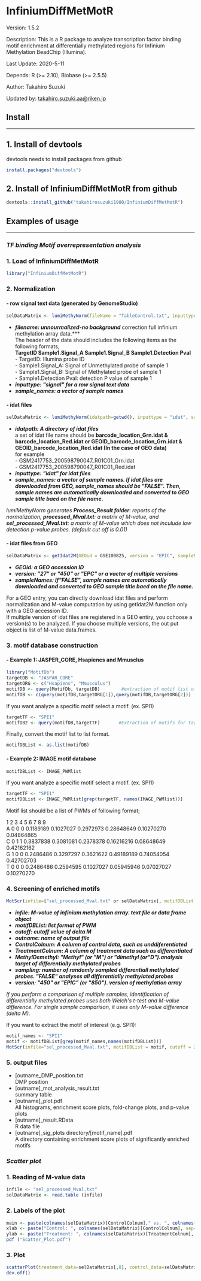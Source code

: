 InfiniumDiffMetMotR
===================
Version: 1.5.2

Description: This is a R package to analyze transcription factor binding motif enrichment at differentially methylated regions for Infinium Methylation BeadChip (Illumina).  

Last Update: 2020-5-11  

Depends: R (>= 2.10), Biobase (>= 2.5.5)  

Author: Takahiro Suzuki  

Updated by: takahiro.suzuki.aa@riken.jp

## Install
---
## 1. Install of devtools
devtools needs to install packages from github
```r
install.packages("devtools")
```
## 2. Install of InfiniumDiffMetMotR from github
```r
devtools::install_github("takahirosuzuki1980/InfiniumDiffMetMotR")
```
## Examples of usage
***
### ***TF binding Motif overrepresentation analysis***

### 1. Load of InfiniumDiffMetMotR
```r
library("InfiniumDiffMetMotR")
```

### 2. Normalization  
#### - row signal text data (generated by GenomeStudio)
```r
selDataMatrix <- lumiMethyNorm(fileName = "TableControl.txt", inputtype = "signal", sample_names = c("sample1", "sample2"))
```
- ***filename: unnourmalized-no background***
correction full infinium methylation array data.***  
The header of the data should includes the following items as the following formats;  
**TargetID    Sample1.Signal_A    Sample1.Signal_B    Sample1.Detection Pval**  
\- TargetID: Illumina probe ID  
\- Sample1.Signal_A: Signal of Unmethylated probe of sample 1  
\- Sample1.Signal_B: Signal of Methylated probe of sample 1  
\- Sample1.Detection Pval: detection P value of sample 1  
- ***inputtype: "signal" for a row signal text data***  
- ***sample_names: a vector of sample names***

#### - idat files
```r
selDataMatrix <- lumiMethyNorm(idatpath=getwd(), inputtype = "idat", sample_names = c("sample1", "sample2"))
```
- ***idatpath: A directory of idat files***  
a set of idat file name should be
**barcode_location_Grn.idat & barcode_location_Red.idat or GEOID_barcode_location_Grn.idat & GEOID_barcode_location_Red.idat (In the case of GEO data)**  
for example  
\- GSM2417753_200598790047_R01C01_Grn.idat  
\- GSM2417753_200598790047_R01C01_Red.idat
- ***inputtype: "idat" for idat files***  
- ***sample_names: a vector of sample names. If idat files are downloaded from GEO, sample_names should be "FALSE". Then, sample names are automatically downloaded and converted to GEO sample title baed on the file name.***


*lumiMethyNorm generates **Process_Result folder**: reports of the normalization, **processed_Mval.txt**: a matrix of M-value, and **sel_processed_Mval.txt**: a matrix of M-value which does not inculude low detection p-value probes. (default cut off is 0.01)*  

#### - idat files from GEO
```r
selDataMatrix <- getIdat2M(GEOid = GSE100825, version = "EPIC", sampleNames=FALSE)
```
- ***GEOid: a GEO accession ID***
- ***version: "27" or "450" or "EPC" or a vactor of multiple versions***
- ***sampleNames: If"FALSE", sample names are automatically downloaded and converted to GEO sample title baed on the file name.***  

For a GEO entry, you can directly download idat files and perform normalization and M-value computation by using getIdat2M function only with a GEO accession ID.  
If multiple version of idat files are registered in a GEO entiry, you cchoose a version(s) to be analyzed. If you choose multiple versions, the out put object is list of M-value data.frames.

  
### 3. motif database construction  
#### - Example 1: JASPER_CORE, Hsapiencs and Mmusclus
```r
library("MotifDb")
targetDB <- "JASPAR_CORE"
targetORG <- c("Hsapiens", "Mmusculus")
motifDB <- query(MotifDb, targetDB)        #extraction of motif list of "JASPER_CORE"
motifDB <- c(query(motifDB,targetORG[1]),query(motifDB,targetORG[2]))        #extraction of motifs of "Hsapiens" and "Mmusclus"
```
If you want analyze a specific motif select a motif. (ex. SPI1)
```r
targetTF <- "SPI1"
motifDB2 <- query(motifDB,targetTF)       #Extraction of motifs for target TF(s)
```
Finally, convert the motif list to list format.
```r
motifDBList <- as.list(motifDB)
```
#### - Example 2: IMAGE motif database
```r
motifDBList <- IMAGE_PWMlist
```
If you want analyze a specific motif select a motif. (ex. SPI1)
```r
targetTF <- "SPI1"
motifDBList <- IMAGE_PWMlist[grep(targetTF, names(IMAGE_PWMlist))]       #Extraction of motifs for target TF(s)
```

Motif list should be a list of PWMs of following format;  
  
   1     2    3    4    5    6    7    8    9  
A    0    0    0    0.1189189    0.1027027    0.2972973    0.28648649    0.10270270    0.04864865  
C    0    1    1    0.3837838    0.3081081    0.2378378    0.16216216    0.08648649    0.42162162  
G    1    0    0    0.2486486    0.3297297    0.3621622    0.49189189    0.74054054    0.42702703  
T    0    0    0    0.2486486    0.2594595    0.1027027    0.05945946    0.07027027    0.10270270  
  
 
### 4. Screening of enriched motifs  
```r
MotScr(infile=["sel_processed_Mval.txt" or selDataMatrix], motifDBList = [motif list( eg. motifDBList], cutoff = 2, p.cutoff = 0.05, outname="screening_result", ControlColnum=c(1,2), TreatmentColnum=c(3,4), MethylDemethyl="Demethyl", sampling=FALSE, version = "850")
```
- ***infile: M-value of infinium methylation array. text file or data frame object***  
- ***motifDBList: list format of PWM***  
- ***cutoff: cutoff velue of delta M***  
- ***outname: name of output file***  
- ***ControlColnum: A column of control data, such as unddiferentiated***  
- ***TreatmentColnum: A column of treatment data such as differentiated***  
- ***MethylDemethyl: "Methyl" (or "M") or "dimethyl (or"D").analysis target of differentially methylated probes***
- ***sampling: number of randomly sampled differentiall methylated probes. "FALSE" analyses all differentially methylated probes***  
- ***version: "450" or "EPIC" (or "850"). version of methylation array***  


*If you perform a comparison of multiple samples, identification of differentially methylated probes uses both Welch's t-test and M-value difference. For single sample comparison, it uses only M-value difference (delta M).*  

If you want to extract the motif of interest (e.g. SPI1):
```r
motif_names <- "SPI1"
motif <- motifDBList[grep(motif_names,names(motifDBList))]
MotScr(infile="sel_processed_Mval.txt", motifDBList = motif, cutoff = 2, p.cutoff = 0.001, outname="screening_result", ControlColnum=c(1,2), TreatmentColnum=c(3,4), MethylDemethyl="Demethyl", sampling=FALSE, version = "850")
```


 ### 5. output files
 - [outname_DMP_position.txt  
 DMP position
 - [outname]_mot_analysis_result.txt  
summary table
 - [outname]_plot.pdf  
 All histograms, enrichment score plots, fold-change plots, and p-value plots
 - [outname]_result.RData  
R data file
 - [outname]_sig_plots directory/[motif_name].pdf  
A directory containing enrichment score plots of significantly enriched motifs

### ***Scatter plot***
### 1. Reading of M-value data  
```r
infile <- "sel_processed_Mval.txt"
selDataMatrix <- read.table (infile)
```
### 2. Labels of the plot  
```r
main <- paste(colnames(selDataMatrix)[ControlColnum]," vs. ", colnames(selDataMatrix)[TreatmentColnum], sep="")
xlab <- paste("Control: ", colnames(selDataMatrix)[ControlColnum], sep="")
ylab <- paste("Treatment: ", colnames(selDataMatrix)[TreatmentColnum], sep="")
pdf ("Scatter_Plot.pdf")
```
### 3. Plot  
```r
scatterPlot(treatment_data=selDataMatrix[,8], control_data=selDataMatrix[,1], main=main, xlab=xlab, ylab=ylab, cutoff=2)
dev.off()
```